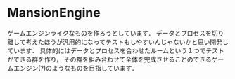 # MansionEngine
ゲームエンジンライクなものを作ろうとしています．
データとプロセスを切り離して考えたほうが汎用的になってテストもしやすいんじゃないかと思い開発しています．
具体的にはデータとプロセスを合わせたルームという１つでテストができる群を作り，
その群を組み合わせて全体を完成させることのできるゲームエンジン(?)のようなものを目指しています．
